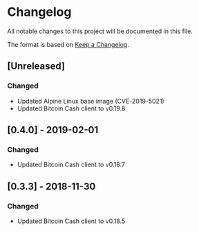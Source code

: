 # Changelog
All notable changes to this project will be documented in this file.

The format is based on [Keep a Changelog](https://keepachangelog.com/en/1.0.0/).

## [Unreleased]
### Changed
- Updated Alpine Linux base image (CVE-2019-5021)
- Updated Bitcoin Cash client to v0.19.8

## [0.4.0] - 2019-02-01
### Changed
- Updated Bitcoin Cash client to v0.18.7

## [0.3.3] - 2018-11-30
### Changed
- Updated Bitcoin Cash client to v0.18.5

